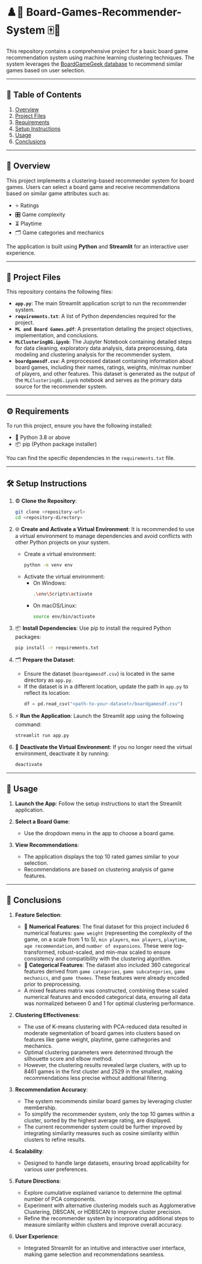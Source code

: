 # ♟️🎲 Board-Games-Recommender-System 🀄🧩
This repository contains a comprehensive project for a basic board game recommendation system using machine learning clustering techniques. The system leverages the [BoardGameGeek database](https://www.kaggle.com/datasets/seanthemalloy/board-game-geek-database) to recommend similar games based on user selection.

---

## 📑 Table of Contents

1. [Overview](#-overview)
2. [Project Files](#-project-files)
3. [Requirements](#-requirements)
4. [Setup Instructions](#--setup-instructions)
5. [Usage](#-usage)
6. [Conclusions](#-conclusions)

---

## 📜 Overview

This project implements a clustering-based recommender system for board games. Users can select a board game and receive recommendations based on similar game attributes such as:
- ⭐ Ratings
- 🎛 Game complexity
- ⏳ Playtime
- 🗂 Game categories and mechanics

The application is built using **Python** and **Streamlit** for an interactive user experience.

---

## 📂 Project Files

This repository contains the following files:

- **`app.py`**: The main Streamlit application script to run the recommender system.
- **`requirements.txt`**: A list of Python dependencies required for the project.
- **`ML and Board Games.pdf`**: A presentation detailing the project objectives, implementation, and conclusions.
- **`MLClusteringBG.ipynb`**: The Jupyter Notebook containing detailed steps for data cleaning, exploratory data analysis, data preprocessing, data modeling and clustering analysis for the recommender system.
- **`boardgamesdf.csv`**: A preprocessed dataset containing information about board games, including their names, ratings, weights, min/max number of players, and other features. This dataset is generated as the output of the `MLClusteringBG.ipynb` notebook and serves as the primary data source for the recommender system.
  
---

## ⚙ Requirements

To run this project, ensure you have the following installed:

- 🐍 Python 3.8 or above
- 📦 pip (Python package installer)

You can find the specific dependencies in the `requirements.txt` file.

---

## 🛠️ Setup Instructions

1. © **Clone the Repository**:
   ```bash
   git clone <repository-url>
   cd <repository-directory>

2. 🌐 **Create and Activate a Virtual Environment**:
   It is recommended to use a virtual environment to manage dependencies and avoid conflicts with other Python projects on your system.

   - Create a virtual environment:
     ```bash
     python -m venv env
     ```
   - Activate the virtual environment:
     - On Windows:
       ```bash
       .\env\Scripts\activate
       ```
     - On macOS/Linux:
       ```bash
       source env/bin/activate
       ```
       
3. 📦 **Install Dependencies**:
   Use pip to install the required Python packages:
   ```bash
   pip install -r requirements.txt

4. 🗂️ **Prepare the Dataset**:
   - Ensure the dataset (`boardgamesdf.csv`) is located in the same directory as `app.py`.
   - If the dataset is in a different location, update the path in `app.py` to reflect its location:
     ```python
     df = pd.read_csv("<path-to-your-dataset>/boardgamesdf.csv")
     ```

5. ⚡ **Run the Application**:
   Launch the Streamlit app using the following command:
   ```bash
   streamlit run app.py

6. 🛑 **Deactivate the Virtual Environment**:
   If you no longer need the virtual environment, deactivate it by running:
   ```bash
   deactivate
   
---

## 🚀 Usage

1. **Launch the App**:
   Follow the setup instructions to start the Streamlit application.

2. **Select a Board Game**:
   - Use the dropdown menu in the app to choose a board game.

3. **View Recommendations**:
   - The application displays the top 10 rated games similar to your selection.
   - Recommendations are based on clustering analysis of game features.
     
---

## 🎯 Conclusions

1. **Feature Selection**:
   - 🧮 **Numerical Features**: The final dataset for this project included 6 numerical features: `game weight` (representing the complexity of the game, on a scale from 1 to 5), `min players`, `max players`, `playtime`, `age recommendation`, and `number of expansions`. These were log-transformed, robust-scaled, and min-max scaled to ensure consistency and compatibility with the clustering algorithm.
   - 📂 **Categorical Features**: The dataset also included 360 categorical features derived from `game categories`, `game subcategories`, `game mechanics`, and `game themes`. These features were already encoded prior to preprocessing.
   - A mixed features matrix was constructed, combining these scaled numerical features and encoded categorical data, ensuring all data was normalized between 0 and 1 for optimal clustering performance.
  
2. **Clustering Effectiveness**:
   - The use of K-means clustering with PCA-reduced data resulted in moderate segmentation of board games into clusters based on features like game weight, playtime, game cathegories and mechanics.
   - Optimal clustering parameters were determined through the silhouette score and elbow method.
   - However, the clustering results revealed large clusters, with up to 8461 games in the first cluster and 2529 in the smallest, making recommendations less precise without additional filtering.

3. **Recommendation Accuracy**:
   - The system recommends similar board games by leveraging cluster membership.
   - To simplify the recommender system, only the top 10 games within a cluster, sorted by the highest average rating, are displayed.
   - The current recommender system could be further improved by integrating similarity measures such as cosine similarity within clusters to refine results.

4. **Scalability**:
   - Designed to handle large datasets, ensuring broad applicability for various user preferences.
  
5. **Future Directions**:
   - Explore cumulative explained variance to determine the optimal number of PCA components.
   - Experiment with alternative clustering models such as Agglomerative Clustering, DBSCAN, or HDBSCAN to improve cluster precision.
   - Refine the recommender system by incorporating additional steps to measure similarity within clusters and improve overall accuracy.

6. **User Experience**:
   - Integrated Streamlit for an intuitive and interactive user interface, making game selection and recommendations seamless.

